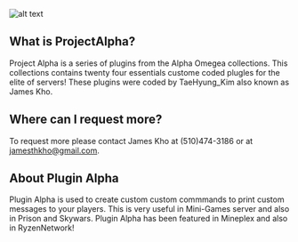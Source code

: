 ![alt text](http://i.vimeocdn.com/video/464912128_1280x720.jpg.png)
## What is ProjectAlpha?

Project Alpha is a series of plugins from the Alpha Omegea collections. This collections contains twenty four essentials custome coded plugles for the elite of servers! These plugins were coded by TaeHyung_Kim also known as James Kho. 

## Where can I request more?

To request more please contact James Kho at (510)474-3186 or at jamesthkho@gmail.com. 

## About Plugin Alpha

Plugin Alpha is used to create custom custom commmands to print custom messages to your players. This is very useful in Mini-Games server and also in Prison and Skywars. Plugin Alpha has been featured in Mineplex and also in RyzenNetwork! 
